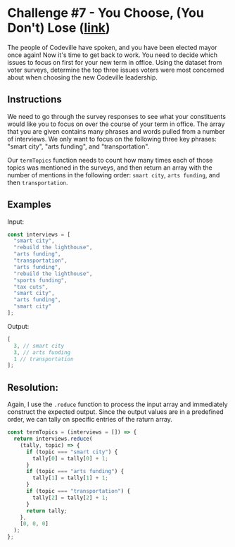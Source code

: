 # Challenge #7 - You Choose, (You Don't) Lose ([link](https://coding-challenge.lighthouselabs.ca/challenge/7))

The people of Codeville have spoken, and you have been elected mayor once again! Now it's time to get back to work. You need to decide which issues to focus on first for your new term in office. Using the dataset from voter surveys, determine the top three issues voters were most concerned about when choosing the new Codeville leadership.

## Instructions

We need to go through the survey responses to see what your constituents would like you to focus on over the course of your term in office. The array that you are given contains many phrases and words pulled from a number of interviews. We only want to focus on the following three key phrases: "smart city", "arts funding", and "transportation".

Our `termTopics` function needs to count how many times each of those topics was mentioned in the surveys, and then return an array with the number of mentions in the following order: `smart city`, `arts funding`, and then `transportation`.

## Examples

Input:

```js
const interviews = [
  "smart city",
  "rebuild the lighthouse",
  "arts funding",
  "transportation",
  "arts funding",
  "rebuild the lighthouse",
  "sports funding",
  "tax cuts",
  "smart city",
  "arts funding",
  "smart city"
];
```

Output:

```js
[
  3, // smart city
  3, // arts funding
  1 // transportation
];
```

## Resolution:

Again, I use the `.reduce` function to process the input array and immediately construct the expected output. Since the output values are in a predefined order, we can tally on specific entries of the raturn array.

```js
const termTopics = (interviews = []) => {
  return interviews.reduce(
    (tally, topic) => {
      if (topic === "smart city") {
        tally[0] = tally[0] + 1;
      }
      if (topic === "arts funding") {
        tally[1] = tally[1] + 1;
      }
      if (topic === "transportation") {
        tally[2] = tally[2] + 1;
      }
      return tally;
    },
    [0, 0, 0]
  );
};
```
